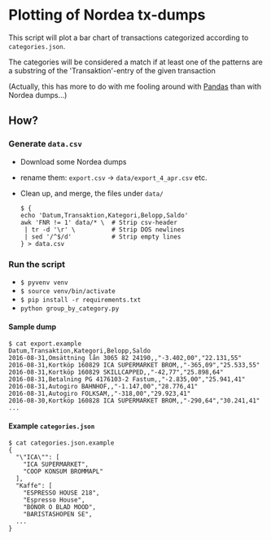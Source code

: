 # Plotting of Nordea tx-dumps

This script will plot a bar chart of transactions categorized according to `categories.json`.

The categories will be considered a match if at least one of the patterns are a substring of the 'Transaktion'-entry of the given transaction

(Actually, this has more to do with me fooling around with [Pandas](http://pandas.pydata.org) than with Nordea dumps...)

## How?

### Generate `data.csv`

- Download some Nordea dumps
 - rename them: `export.csv` -> `data/export_4_apr.csv` etc.
- Clean up, and merge, the files under `data/`

    ```
    $ {
    echo 'Datum,Transaktion,Kategori,Belopp,Saldo'
    awk 'FNR != 1' data/* \  # Strip csv-header
     | tr -d '\r' \          # Strip DOS newlines
     | sed '/^$/d'           # Strip empty lines
    } > data.csv
    ```

### Run the script
- `$ pyvenv venv`
- `$ source venv/bin/activate`
- `$ pip install -r requirements.txt`
- `python group_by_category.py`

#### Sample dump

    $ cat export.example
	Datum,Transaktion,Kategori,Belopp,Saldo
	2016-08-31,Omsättning lån 3065 82 24190,,"-3.402,00","22.131,55"
	2016-08-31,Kortköp 160829 ICA SUPERMARKET BROM,,"-365,09","25.533,55"
	2016-08-31,Kortköp 160829 SKILLCAPPED,,"-42,77","25.898,64"
	2016-08-31,Betalning PG 4176103-2 Fastum,,"-2.835,00","25.941,41"
	2016-08-31,Autogiro BAHNHOF,,"-1.147,00","28.776,41"
	2016-08-31,Autogiro FOLKSAM,,"-318,00","29.923,41"
	2016-08-30,Kortköp 160828 ICA SUPERMARKET BROM,,"-290,64","30.241,41"
	...

#### Example `categories.json`

    $ cat categories.json.example
	{
	  "\"ICA\"": [
	    "ICA SUPERMARKET",
	    "COOP KONSUM BROMMAPL"
	  ],
	  "Kaffe": [
	    "ESPRESSO HOUSE 218",
	    "Espresso House",
	    "BÖNOR O BLAD MOOD",
	    "BARISTASHOPEN SE",
      ...
    }
